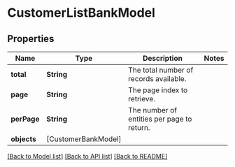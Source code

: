 # CustomerListBankModel

## Properties
Name | Type | Description | Notes
------------ | ------------- | ------------- | -------------
**total** | **String** | The total number of records available. | 
**page** | **String** | The page index to retrieve. | 
**perPage** | **String** | The number of entities per page to return. | 
**objects** | [CustomerBankModel] |  | 

[[Back to Model list]](../README.md#documentation-for-models) [[Back to API list]](../README.md#documentation-for-api-endpoints) [[Back to README]](../README.md)


